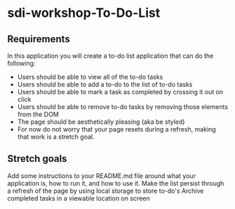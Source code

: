 # sdi-workshop-To-Do-List

## Requirements

In this application you will create a to-do list application that can do the following:

-  Users should be able to view all of the to-do tasks
-  Users should be able to add a to-do to the list of to-do tasks
-  Users should be able to mark a task as completed by crossing it out on click
-  Users should be able to remove to-do tasks by removing those elements from the DOM
-  The page should be aesthetically pleasing (aka be styled)
-  For now do not worry that your page resets during a refresh, making that work is a stretch goal.

## Stretch goals

Add some instructions to your README.md file around what your application is, how to run it, and how to use it.
Make the list persist through a refresh of the page by using local storage to store to-do's
Archive completed tasks in a viewable location on screen
